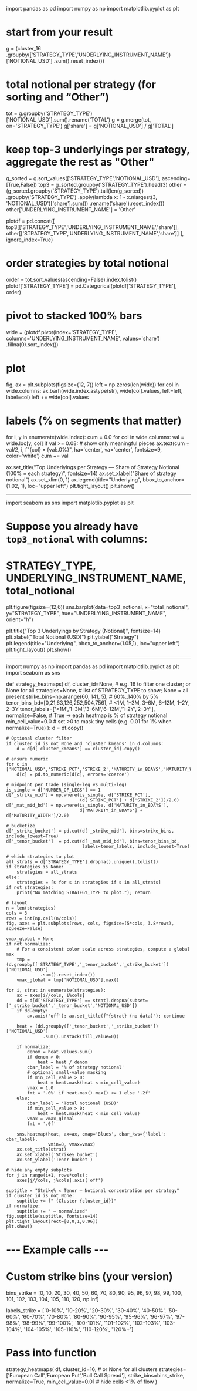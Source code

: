 import pandas as pd
import numpy as np
import matplotlib.pyplot as plt

# start from your result
g = (cluster_16
     .groupby(['STRATEGY_TYPE','UNDERLYING_INSTRUMENT_NAME'])['NOTIONAL_USD']
     .sum().reset_index())

# total notional per strategy (for sorting and “Other”)
tot = g.groupby('STRATEGY_TYPE')['NOTIONAL_USD'].sum().rename('TOTAL')
g = g.merge(tot, on='STRATEGY_TYPE')
g['share'] = g['NOTIONAL_USD'] / g['TOTAL']

# keep top-3 underlyings per strategy, aggregate the rest as "Other"
g_sorted = g.sort_values(['STRATEGY_TYPE','NOTIONAL_USD'], ascending=[True,False])
top3 = g_sorted.groupby('STRATEGY_TYPE').head(3)
other = (g_sorted.groupby('STRATEGY_TYPE').tail(len(g_sorted))
         .groupby('STRATEGY_TYPE')
         .apply(lambda x: 1 - x.nlargest(3, 'NOTIONAL_USD')['share'].sum())
         .rename('share').reset_index())
other['UNDERLYING_INSTRUMENT_NAME'] = 'Other'

plotdf = pd.concat([
    top3[['STRATEGY_TYPE','UNDERLYING_INSTRUMENT_NAME','share']],
    other[['STRATEGY_TYPE','UNDERLYING_INSTRUMENT_NAME','share']]
], ignore_index=True)

# order strategies by total notional
order = tot.sort_values(ascending=False).index.tolist()
plotdf['STRATEGY_TYPE'] = pd.Categorical(plotdf['STRATEGY_TYPE'], order)

# pivot to stacked 100% bars
wide = (plotdf.pivot(index='STRATEGY_TYPE',
                     columns='UNDERLYING_INSTRUMENT_NAME',
                     values='share')
        .fillna(0).sort_index())

# plot
fig, ax = plt.subplots(figsize=(12, 7))
left = np.zeros(len(wide))
for col in wide.columns:
    ax.barh(wide.index.astype(str), wide[col].values, left=left, label=col)
    left += wide[col].values

# labels (% on segments that matter)
for i, y in enumerate(wide.index):
    cum = 0.0
    for col in wide.columns:
        val = wide.loc[y, col]
        if val >= 0.08:  # show only meaningful pieces
            ax.text(cum + val/2, i, f"{col} • {val:.0%}",
                    ha='center', va='center', fontsize=9, color='white')
        cum += val

ax.set_title("Top Underlyings per Strategy — Share of Strategy Notional (100% = each strategy)", fontsize=14)
ax.set_xlabel("Share of strategy notional")
ax.set_xlim(0, 1)
ax.legend(title="Underlying", bbox_to_anchor=(1.02, 1), loc="upper left")
plt.tight_layout()
plt.show()




------
import seaborn as sns
import matplotlib.pyplot as plt

# Suppose you already have `top3_notional` with columns:
# STRATEGY_TYPE, UNDERLYING_INSTRUMENT_NAME, total_notional

plt.figure(figsize=(12,6))
sns.barplot(data=top3_notional,
            x="total_notional", y="STRATEGY_TYPE",
            hue="UNDERLYING_INSTRUMENT_NAME", orient="h")

plt.title("Top 3 Underlyings by Strategy (Notional)", fontsize=14)
plt.xlabel("Total Notional (USD)")
plt.ylabel("Strategy")
plt.legend(title="Underlying", bbox_to_anchor=(1.05,1), loc="upper left")
plt.tight_layout()
plt.show()

--------
import numpy as np
import pandas as pd
import matplotlib.pyplot as plt
import seaborn as sns

def strategy_heatmaps(
    df,
    cluster_id=None,                 # e.g. 16 to filter one cluster; or None for all
    strategies=None,                 # list of STRATEGY_TYPE to show; None = all present
    strike_bins=np.arange(60, 141, 5),          # 60%..140% by 5%
    tenor_bins_bd=[0,21,63,126,252,504,756],    # <1M, 1–3M, 3–6M, 6–12M, 1–2Y, 2–3Y
    tenor_labels=['<1M','1–3M','3–6M','6–12M','1–2Y','2–3Y'],
    normalize=False,                 # True → each heatmap is % of strategy notional
    min_cell_value=0.0               # set >0 to mask tiny cells (e.g. 0.01 for 1% when normalize=True)
):
    d = df.copy()

    # Optional cluster filter
    if cluster_id is not None and 'cluster_kmeans' in d.columns:
        d = d[d['cluster_kmeans'] == cluster_id].copy()

    # ensure numeric
    for c in ['NOTIONAL_USD','STRIKE_PCT','STRIKE_2','MATURITY_in_BDAYS','MATURITY_WIDTH']:
        d[c] = pd.to_numeric(d[c], errors='coerce')

    # midpoint per trade (single-leg vs multi-leg)
    is_single = d['NUMBER_OF_LEGS'] == 1
    d['_strike_mid'] = np.where(is_single, d['STRIKE_PCT'],
                                (d['STRIKE_PCT'] + d['STRIKE_2'])/2.0)
    d['_mat_mid_bd'] = np.where(is_single, d['MATURITY_in_BDAYS'],
                                d['MATURITY_in_BDAYS'] + d['MATURITY_WIDTH']/2.0)

    # bucketize
    d['_strike_bucket'] = pd.cut(d['_strike_mid'], bins=strike_bins, include_lowest=True)
    d['_tenor_bucket']  = pd.cut(d['_mat_mid_bd'], bins=tenor_bins_bd,
                                 labels=tenor_labels, include_lowest=True)

    # which strategies to plot
    all_strats = d['STRATEGY_TYPE'].dropna().unique().tolist()
    if strategies is None:
        strategies = all_strats
    else:
        strategies = [s for s in strategies if s in all_strats]
    if not strategies:
        print("No matching STRATEGY_TYPE to plot."); return

    # layout
    n = len(strategies)
    cols = 3
    rows = int(np.ceil(n/cols))
    fig, axes = plt.subplots(rows, cols, figsize=(5*cols, 3.8*rows), squeeze=False)

    vmax_global = None
    if not normalize:
        # For a consistent color scale across strategies, compute a global max
        tmp = (d.groupby(['STRATEGY_TYPE','_tenor_bucket','_strike_bucket'])['NOTIONAL_USD']
                 .sum().reset_index())
        vmax_global = tmp['NOTIONAL_USD'].max()

    for i, strat in enumerate(strategies):
        ax = axes[i//cols, i%cols]
        dd = d[d['STRATEGY_TYPE'] == strat].dropna(subset=['_strike_bucket','_tenor_bucket','NOTIONAL_USD'])
        if dd.empty:
            ax.axis('off'); ax.set_title(f"{strat} (no data)"); continue

        heat = (dd.groupby(['_tenor_bucket','_strike_bucket'])['NOTIONAL_USD']
                  .sum().unstack(fill_value=0))

        if normalize:
            denom = heat.values.sum()
            if denom > 0:
                heat = heat / denom
            cbar_label = '% of strategy notional'
            # optional small-value masking
            if min_cell_value > 0:
                heat = heat.mask(heat < min_cell_value)
            vmax = 1.0
            fmt = '.0%' if heat.max().max() <= 1 else '.2f'
        else:
            cbar_label = 'Total notional (USD)'
            if min_cell_value > 0:
                heat = heat.mask(heat < min_cell_value)
            vmax = vmax_global
            fmt = '.0f'

        sns.heatmap(heat, ax=ax, cmap='Blues', cbar_kws={'label': cbar_label},
                    vmin=0, vmax=vmax)
        ax.set_title(strat)
        ax.set_xlabel('Strike% bucket')
        ax.set_ylabel('Tenor bucket')

    # hide any empty subplots
    for j in range(i+1, rows*cols):
        axes[j//cols, j%cols].axis('off')

    suptitle = "Strike% × Tenor – Notional concentration per strategy"
    if cluster_id is not None:
        suptitle += f" (Cluster {cluster_id})"
    if normalize:
        suptitle += " – normalized"
    fig.suptitle(suptitle, fontsize=14)
    plt.tight_layout(rect=[0,0,1,0.96])
    plt.show()

# --- Example calls ---
# Custom strike bins (your version)
bins_strike = [0, 10, 20, 30, 40, 50, 60, 70, 80, 90, 95, 96, 97, 98, 99, 100,
               101, 102, 103, 104, 105, 110, 120, np.inf]

labels_strike = ['0-10%', '10-20%', '20-30%', '30-40%', '40-50%', '50-60%',
                 '60-70%', '70-80%', '80-90%', '90-95%',
                 '95-96%', '96-97%', '97-98%', '98-99%',
                 '99-100%', '100-101%', '101-102%', '102-103%',
                 '103-104%', '104-105%', '105-110%', '110-120%', '120%+']

# Pass into function
strategy_heatmaps(
    df,
    cluster_id=16,                             # or None for all clusters
    strategies=['European Call','European Put','Bull Call Spread'],
    strike_bins=bins_strike,
    normalize=True,
    min_cell_value=0.01                        # hide cells <1% of flow
)
